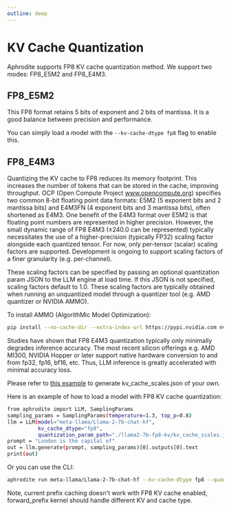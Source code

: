 ```yaml
---
outline: deep
---
```


# KV Cache Quantization

Aphrodite supports FP8 KV cache quantization method. We support two modes: FP8_E5M2 and FP8_E4M3.

## FP8_E5M2

This FP8 format retains 5 bits of exponent and 2 bits of mantissa. It is a good balance between precision and performance.

You can simply load a model with the `--kv-cache-dtype fp8` flag to enable this.

## FP8_E4M3

Quantizing the KV cache to FP8 reduces its memory footprint. This increases the number of tokens that can be stored in the cache, improving throughput. OCP (Open Compute Project www.opencompute.org) specifies two common 8-bit floating point data formats: E5M2 (5 exponent bits and 2 mantissa bits) and E4M3FN (4 exponent bits and 3 mantissa bits), often shortened as E4M3. One benefit of the E4M3 format over E5M2 is that floating point numbers are represented in higher precision. However, the small dynamic range of FP8 E4M3 (±240.0 can be represented) typically necessitates the use of a higher-precision (typically FP32) scaling factor alongside each quantized tensor. For now, only per-tensor (scalar) scaling factors are supported. Development is ongoing to support scaling factors of a finer granularity (e.g. per-channel).

These scaling factors can be specified by passing an optional quantization param JSON to the LLM engine at load time. If this JSON is not specified, scaling factors default to 1.0. These scaling factors are typically obtained when running an unquantized model through a quantizer tool (e.g. AMD quantizer or NVIDIA AMMO).

To install AMMO (AlgorithMic Model Optimization):

```sh
pip install --no-cache-dir --extra-index-url https://pypi.nvidia.com nvidia-ammo
```

Studies have shown that FP8 E4M3 quantization typically only minimally degrades inference accuracy. The most recent silicon offerings e.g. AMD MI300, NVIDIA Hopper or later support native hardware conversion to and from fp32, fp16, bf16, etc. Thus, LLM inference is greatly accelerated with minimal accuracy loss.

Please refer to [this example](https://github.com/PygmalionAI/aphrodite-engine/blob/main/examples/fp8/README.md) to generate kv_cache_scales.json of your own.

Here is an example of how to load a model with FP8 KV cache quantization:

```sh
from aphrodite import LLM, SamplingParams
sampling_params = SamplingParams(temperature=1.3, top_p=0.8)
llm = LLM(model="meta-llama/Llama-2-7b-chat-hf",
          kv_cache_dtype="fp8",
          quantization_param_path="./llama2-7b-fp8-kv/kv_cache_scales.json")
prompt = "London is the capital of"
out = llm.generate(prompt, sampling_params)[0].outputs[0].text
print(out)
```

Or you can use the CLI:

```sh
aphrodite run meta-llama/Llama-2-7b-chat-hf --kv-cache-dtype fp8 --quantization-param-path ./llama2-7b-fp8-kv/kv_cache_scales.json
```

Note, current prefix caching doesn't work with FP8 KV cache enabled, forward_prefix kernel should handle different KV and cache type.
